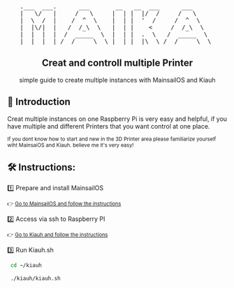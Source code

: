 <pre align="center">
.___  ___.      ___       __   __  ___      ___      
|   \/   |     /   \     |  | |  |/  /     /   \     
|  \  /  |    /  ^  \    |  | |  '  /     /  ^  \    
|  |\/|  |   /  /_\  \   |  | |    <     /  /_\  \   
|  |  |  |  /  _____  \  |  | |  .  \   /  _____  \  
|__|  |__| /__/     \__\ |__| |__|\__\ /__/     \__\ 
</pre>

<h2 align="center"> Creat and controll multiple Printer </h2>
<p align="center"> simple guide to create multiple instances with MainsailOS and Kiauh<p>



<h2>📜 Introduction</h2>
<p> Creat multiple instances on one Raspberry Pi is very easy and helpful, if you have multiple and different Printers that you want control at one place.</p>
<sub>If you dont know how to start and new in the 3D Printer area please familiarize yourself wiht MainsaiOS and Kiauh. believe me it's very easy! </sub>

<h2>🛠️ Instructions: </h2>

1️⃣ Prepare and install MainsailOS

 <sub>👉 [Go to MainsailOS and follow the instructions](https://github.com/mainsail-crew/MainsailOS)</sub>

2️⃣ Access via ssh to Raspberry PI 
 
  <sub>👉 [Go to Kiauh and follow the instructions](https://github.com/th33xitus/kiauh)</sub>
   
3️⃣ Run Kiauh.sh 
 
 ```bash
  cd ~/kiauh
  
  ./kiauh/kiauh.sh
